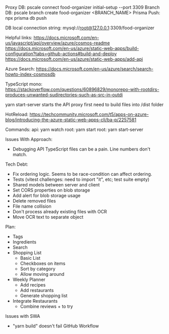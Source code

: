 Proxy DB: pscale connect food-organizer initial-setup --port 3309
Branch DB: pscale branch create food-organizer <BRANCH_NAME>
Prisma Push: npx prisma db push

DB local connection string: mysql://root@127.0.0.1:3309/food-organizer

Helpful links:
https://docs.microsoft.com/en-us/javascript/api/overview/azure/cosmos-readme
https://docs.microsoft.com/en-us/azure/static-web-apps/build-configuration?tabs=github-actions#build-and-deploy
https://docs.microsoft.com/en-us/azure/static-web-apps/add-api

Azure Search: https://docs.microsoft.com/en-us/azure/search/search-howto-index-cosmosdb

TypeScript mono: https://stackoverflow.com/questions/60896829/monorepo-with-rootdirs-produces-unwanted-sudirectories-such-as-src-in-outdi

yarn start-server starts the API proxy
first need to build files into /dist folder

HotReload: https://techcommunity.microsoft.com/t5/apps-on-azure-blog/introducing-the-azure-static-web-apps-cli/ba-p/2257581

Commands:
api: yarn watch
root: yarn start
root: yarn start-server

Issues With Approach:

- Debugging API TypeScript files can be a pain. Line numbers don't match.

Tech Debt:

- Fix ordering logic. Seems to be race-condition can affect ordering.
- Tests (vitest challenges: need to import "it", etc; test suite empty)
- Shared models between server and client
- Set CORS properties on blob storage
- Add alert for blob storage usage
- Delete removed files
- File name collision
- Don't process already existing files with OCR
- Move OCR text to separate object

Plan:

- Tags
- Ingredients
- Search
- Shopping List
  - Basic List
  - Checkboxes on items
  - Sort by category
  - Allow moving around
- Weekly Planner
  - Add recipes
  - Add restaurants
  - Generate shopping list
- Integrate Restaurants
  - Combine reviews + to try

Issues with SWA

- "yarn build" doesn't fail GitHub Workflow
